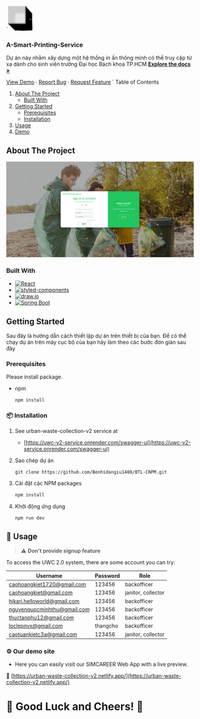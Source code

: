 `[![Logo](https://github.com/Software-Engineer-Team/Urban-Waste-Collection-v2/raw/main/images/logo.png)](https://github.com/Software-Engineer-Team/Urban-Waste-Collection-v2)

### A-Smart-Printing-Service

[](https://github.com/Software-Engineer-Team/Urban-Waste-Collection-v2?tab=readme-ov-file#urban-waste-collection-v2)

Dự án này nhằm xây dựng một hệ thống in ấn thông minh có thể truy cập từ xa dành cho sinh viên trường Đại học Bách khoa TP.HCM
[**Explore the docs »**](https://github.com/Software-Engineer-Team/Urban-Waste-Collection-v2/blob/main/Capstone_Project_Spring2022.pdf)  
  
[View Demo](https://urban-waste-collection-v2.netlify.app/) · [Report Bug](https://github.com/Software-Engineer-Team/Urban-Waste-Collection-v2/issues) · [Request Feature](https://github.com/Software-Engineer-Team/Urban-Waste-Collection-v2/issues/issues)
`
Table of Contents

1. [About The Project](https://github.com/Software-Engineer-Team/Urban-Waste-Collection-v2?tab=readme-ov-file#about-the-project)
    - [Built With](https://github.com/Software-Engineer-Team/Urban-Waste-Collection-v2?tab=readme-ov-file#built-with)
2. [Getting Started](https://github.com/Software-Engineer-Team/Urban-Waste-Collection-v2?tab=readme-ov-file#getting-started)
    - [Prerequisites](https://github.com/Software-Engineer-Team/Urban-Waste-Collection-v2?tab=readme-ov-file#prerequisites)
    - [Installation](https://github.com/Software-Engineer-Team/Urban-Waste-Collection-v2?tab=readme-ov-file#%F0%9F%93%A6-installation)
3. [Usage](https://github.com/Software-Engineer-Team/Urban-Waste-Collection-v2?tab=readme-ov-file#%F0%9F%9A%80-usage)
4. [Demo](https://github.com/Software-Engineer-Team/Urban-Waste-Collection-v2?tab=readme-ov-file#%E2%9A%99-our-demo-site)

## About The Project

[](https://github.com/Software-Engineer-Team/Urban-Waste-Collection-v2?tab=readme-ov-file#about-the-project)

[![Product Name Screen Shot](https://github.com/Software-Engineer-Team/Urban-Waste-Collection-v2/raw/main/images/uwc-product.png)](https://github.com/Software-Engineer-Team/Urban-Waste-Collection-v2/images/uwc-product.png)

### Built With

[](https://github.com/Software-Engineer-Team/Urban-Waste-Collection-v2?tab=readme-ov-file#built-with)

- [![React](https://camo.githubusercontent.com/3467eb8e0dc6bdaa8fa6e979185d371ab39c105ec7bd6a01048806b74378d24c/68747470733a2f2f696d672e736869656c64732e696f2f62616467652f52656163742d3230323332413f7374796c653d666f722d7468652d6261646765266c6f676f3d7265616374266c6f676f436f6c6f723d363144414642)](https://reactjs.org/)
- [![styled-components](https://camo.githubusercontent.com/412e4949d66c89b5efdf17a721419ae71e965050cfb16836239455c9217d6485/68747470733a2f2f696d672e736869656c64732e696f2f62616467652f7374796c65642d2d636f6d706f6e656e74732d2532334442373039332e7376673f7374796c653d666f722d7468652d6261646765266c6f676f3d7374796c65642d636f6d706f6e656e7473266c6f676f436f6c6f723d7768697465)](https://styled-components.com/)
- [![draw.io](https://camo.githubusercontent.com/8c7f523fed8faf138f42f671d010d875540cff847a4d3427ba284cebda847519/68747470733a2f2f696d672e736869656c64732e696f2f62616467652f647261772e696f2d2532333030303030302e7376673f7374796c653d666f722d7468652d6261646765266c6f676f3d647261772d646f742d696f266c6f676f436f6c6f723d7768697465)](https://www.draw.io/)
- [![Spring Boot](https://camo.githubusercontent.com/cca853b4740ca5a5e113e681d97c68a51eb4262261e21916452a7e025d65d9d5/68747470733a2f2f696d672e736869656c64732e696f2f62616467652f537072696e67253230426f6f742d322e372e342d677265656e2e7376673f7374796c653d666f722d7468652d6261646765266c6f676f3d737072696e67)](https://spring.io/projects/spring-boot)

## Getting Started

[](https://github.com/Software-Engineer-Team/Urban-Waste-Collection-v2?tab=readme-ov-file#getting-started)
Sau đây là hướng dẫn cách thiết lập dự án trên thiết bị của bạn. Để có thể chạy dự án trên máy cục bộ của bạn hãy làm theo các bước đơn giản sau đây
### Prerequisites

[](https://github.com/Software-Engineer-Team/Urban-Waste-Collection-v2?tab=readme-ov-file#prerequisites)

Please install package.

- npm
    
    ```shell
    npm install 
    ```
### 📦 Installation

[](https://github.com/Software-Engineer-Team/Urban-Waste-Collection-v2?tab=readme-ov-file#-installation)

1. See urban-waste-collection-v2 service at
    - [https://uwc-v2-service.onrender.com/swagger-ui](https://uwc-v2-service.onrender.com/swagger-ui)
2. Sao chép dự án
    
    ```shell
    git clone https://github.com/Benhidangiu1408/BTL-CNPM.git
    ```
    
3. Cài đặt các NPM packages
    
    ```js
    npm install
    ```
    
4. Khởi động ứng dụng
    
    ```js
    npm run dev
    ```
    

## 🚀 Usage

[](https://github.com/Software-Engineer-Team/Urban-Waste-Collection-v2?tab=readme-ov-file#-usage)

> ⚠️ **Don't provide signup feature**

To access the UWC 2.0 system, there are some account you can try:

| Username                                                          | Password | Role               |
| ----------------------------------------------------------------- | -------- | ------------------ |
| [caohoangkiet1720@gmail.com](mailto:caohoangkiet1720@gmail.com)   | 123456   | backofficer        |
| [caohoangkiet@gmail.com](mailto:caohoangkiet@gmail.com)           | 123456   | janitor, collector |
| [hikari.helloworld@gmail.com](mailto:hikari.helloworld@gmail.com) | 123456   | backofficer        |
| [nguyenquocminhthu@gmail.com](mailto:nguyenquocminhthu@gmail.com) | 123456   | backofficer        |
| [thuctanphu12@gmail.com](mailto:thuctanphu12@gmail.com)           | 123456   | backofficer        |
| [loclepnvx@gmail.com](mailto:loclepnvx@gmail.com)                 | thangcho | backofficer        |
| [caotuankietc3a@gmail.com](mailto:caotuankietc3a@gmail.com)       | 123456   | janitor, collector |

### ⚙ Our demo site

[](https://github.com/Software-Engineer-Team/Urban-Waste-Collection-v2?tab=readme-ov-file#-our-demo-site)

- Here you can easily visit our SIMCAREER Web App with a live preview.

🎯 [https://urban-waste-collection-v2.netlify.app/](https://urban-waste-collection-v2.netlify.app/)

# 🌟 Good Luck and Cheers! 🌟

[](https://github.com/Software-Engineer-Team/Urban-Waste-Collection-v2?tab=readme-ov-file#-good-luck-and-cheers-)
